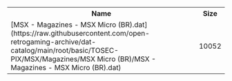 <table>
<tr><th>Name</th><th>Size</th></tr>
<tr><td>[MSX - Magazines - MSX Micro (BR).dat](https://raw.githubusercontent.com/open-retrogaming-archive/dat-catalog/main/root/basic/TOSEC-PIX/MSX/Magazines/MSX Micro (BR)/MSX - Magazines - MSX Micro (BR).dat)</td><td>10052</td></tr>
</table>
